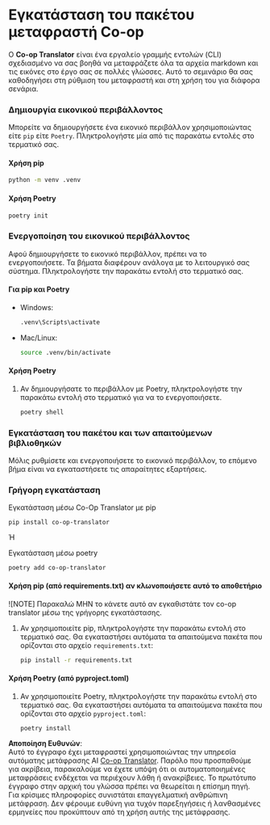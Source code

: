 <!--
CO_OP_TRANSLATOR_METADATA:
{
  "original_hash": "b6d85d887d2664539a438dae5d0dfa50",
  "translation_date": "2025-06-12T18:34:39+00:00",
  "source_file": "getting_started/command-line-guide/install-package.md",
  "language_code": "el"
}
-->
# Εγκατάσταση του πακέτου μεταφραστή Co-op

Ο **Co-op Translator** είναι ένα εργαλείο γραμμής εντολών (CLI) σχεδιασμένο να σας βοηθά να μεταφράζετε όλα τα αρχεία markdown και τις εικόνες στο έργο σας σε πολλές γλώσσες. Αυτό το σεμινάριο θα σας καθοδηγήσει στη ρύθμιση του μεταφραστή και στη χρήση του για διάφορα σενάρια.

### Δημιουργία εικονικού περιβάλλοντος

Μπορείτε να δημιουργήσετε ένα εικονικό περιβάλλον χρησιμοποιώντας είτε `pip` είτε `Poetry`. Πληκτρολογήστε μία από τις παρακάτω εντολές στο τερματικό σας.

#### Χρήση pip

```bash
python -m venv .venv
```

#### Χρήση Poetry

```bash
poetry init
```

### Ενεργοποίηση του εικονικού περιβάλλοντος

Αφού δημιουργήσετε το εικονικό περιβάλλον, πρέπει να το ενεργοποιήσετε. Τα βήματα διαφέρουν ανάλογα με το λειτουργικό σας σύστημα. Πληκτρολογήστε την παρακάτω εντολή στο τερματικό σας.

#### Για pip και Poetry

- Windows:

    ```bash
    .venv\Scripts\activate
    ```

- Mac/Linux:

    ```bash
    source .venv/bin/activate
    ```

#### Χρήση Poetry

1. Αν δημιουργήσατε το περιβάλλον με Poetry, πληκτρολογήστε την παρακάτω εντολή στο τερματικό για να το ενεργοποιήσετε.

    ```bash
    poetry shell
    ```

### Εγκατάσταση του πακέτου και των απαιτούμενων βιβλιοθηκών

Μόλις ρυθμίσετε και ενεργοποιήσετε το εικονικό περιβάλλον, το επόμενο βήμα είναι να εγκαταστήσετε τις απαραίτητες εξαρτήσεις.

### Γρήγορη εγκατάσταση

Εγκατάσταση μέσω Co-Op Translator με pip

```
pip install co-op-translator
```
Ή 

Εγκατάσταση μέσω poetry
```
poetry add co-op-translator
```

#### Χρήση pip (από requirements.txt) αν κλωνοποιήσετε αυτό το αποθετήριο

![NOTE] Παρακαλώ ΜΗΝ το κάνετε αυτό αν εγκαθιστάτε τον co-op translator μέσω της γρήγορης εγκατάστασης.

1. Αν χρησιμοποιείτε pip, πληκτρολογήστε την παρακάτω εντολή στο τερματικό σας. Θα εγκαταστήσει αυτόματα τα απαιτούμενα πακέτα που ορίζονται στο αρχείο `requirements.txt`:

    ```bash
    pip install -r requirements.txt
    ```

#### Χρήση Poetry (από pyproject.toml)

1. Αν χρησιμοποιείτε Poetry, πληκτρολογήστε την παρακάτω εντολή στο τερματικό σας. Θα εγκαταστήσει αυτόματα τα απαιτούμενα πακέτα που ορίζονται στο αρχείο `pyproject.toml`:

    ```bash
    poetry install
    ```

**Αποποίηση Ευθυνών**:  
Αυτό το έγγραφο έχει μεταφραστεί χρησιμοποιώντας την υπηρεσία αυτόματης μετάφρασης AI [Co-op Translator](https://github.com/Azure/co-op-translator). Παρόλο που προσπαθούμε για ακρίβεια, παρακαλούμε να έχετε υπόψη ότι οι αυτοματοποιημένες μεταφράσεις ενδέχεται να περιέχουν λάθη ή ανακρίβειες. Το πρωτότυπο έγγραφο στην αρχική του γλώσσα πρέπει να θεωρείται η επίσημη πηγή. Για κρίσιμες πληροφορίες συνιστάται επαγγελματική ανθρώπινη μετάφραση. Δεν φέρουμε ευθύνη για τυχόν παρεξηγήσεις ή λανθασμένες ερμηνείες που προκύπτουν από τη χρήση αυτής της μετάφρασης.